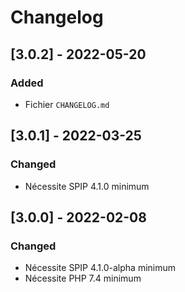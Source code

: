 # Changelog

## [3.0.2] - 2022-05-20

### Added

- Fichier `CHANGELOG.md`


## [3.0.1] - 2022-03-25

### Changed

- Nécessite SPIP 4.1.0 minimum


## [3.0.0] - 2022-02-08

### Changed

- Nécessite SPIP 4.1.0-alpha minimum
- Nécessite PHP 7.4 minimum

